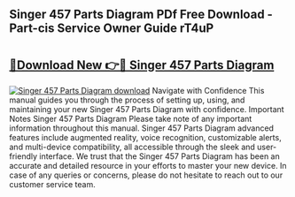 ## Singer 457 Parts Diagram PDf Free Download - Part-cis Service Owner Guide rT4uP

# <h2><a href="http://dfie0v.blite.top/?on=Singer+457+Parts+Diagram">🔗Download New 👉🔴 Singer 457 Parts Diagram</a></h2>

[![Singer 457 Parts Diagram download](https://i.imgur.com/lujVjoI.png)](http://dfie0v.blite.top/?on=Singer+457+Parts+Diagram)
Navigate with Confidence This manual guides you through the process of setting up, using, and maintaining your new Singer 457 Parts Diagram with confidence. Important Notes Singer 457 Parts Diagram Please take note of any important information throughout this manual. Singer 457 Parts Diagram advanced features include augmented reality, voice recognition, customizable alerts, and multi-device compatibility, all accessible through the sleek and user-friendly interface. We trust that the Singer 457 Parts Diagram has been an accurate and detailed resource in your efforts to master your new device. In case of any queries or concerns, please do not hesitate to reach out to our customer service team.
